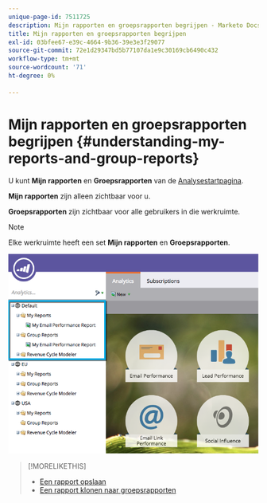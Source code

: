 ```yaml
---
unique-page-id: 7511725
description: Mijn rapporten en groepsrapporten begrijpen - Marketo Docs - Productdocumentatie
title: Mijn rapporten en groepsrapporten begrijpen
exl-id: 03bfee67-e39c-4664-9b36-39e3e3f29077
source-git-commit: 72e1d29347bd5b77107da1e9c30169cb6490c432
workflow-type: tm+mt
source-wordcount: '71'
ht-degree: 0%

---
```


# Mijn rapporten en groepsrapporten begrijpen {#understanding-my-reports-and-group-reports}

U kunt **Mijn rapporten** en **Groepsrapporten** van de [Analysestartpagina](/help/marketo/product-docs/reporting/basic-reporting/creating-reports/navigating-the-analytics-home-page.md).

**Mijn rapporten** zijn alleen zichtbaar voor u.

**Groepsrapporten** zijn zichtbaar voor alle gebruikers in die werkruimte.

>[!NOTE]
>
>Elke werkruimte heeft een set **Mijn rapporten** en **Groepsrapporten**.

![](assets/image2015-4-21-14-3a41-3a22.png)

>[!MORELIKETHIS]
>
>* [Een rapport opslaan](/help/marketo/product-docs/reporting/basic-reporting/creating-reports/save-a-report.md)
>* [Een rapport klonen naar groepsrapporten](/help/marketo/product-docs/reporting/basic-reporting/report-activity/clone-a-report-to-group-reports.md)

